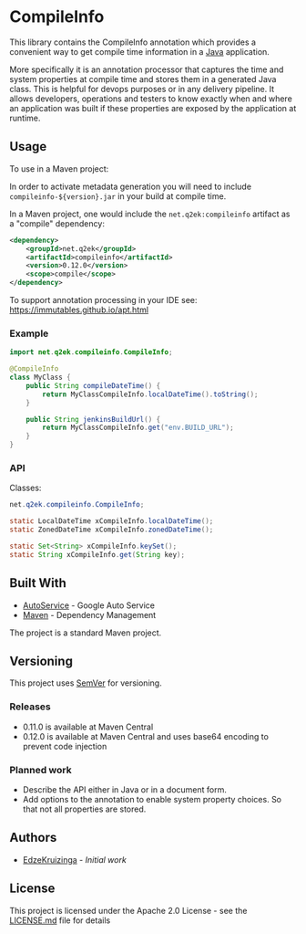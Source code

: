 # CompileInfo

This library contains the CompileInfo annotation which provides a convenient way to get compile time information in a [Java][java] application.

More specifically it is an annotation processor that captures the time and system properties at compile time and stores them in a generated Java class. This is helpful for devops purposes or in any delivery pipeline. It allows developers, operations and testers to know exactly when and where an application was built if these properties are exposed by the application at runtime.

## Usage

To use in a Maven project:

In order to activate metadata generation you will need to include 
`compileinfo-${version}.jar` in your build at compile time.

In a Maven project, one would include the `net.q2ek:compileinfo` artifact as a "compile" dependency:

```xml
<dependency>
	<groupId>net.q2ek</groupId>
	<artifactId>compileinfo</artifactId>
	<version>0.12.0</version>
	<scope>compile</scope>
</dependency>
```

To support annotation processing in your IDE see:
https://immutables.github.io/apt.html

### Example

```java
import net.q2ek.compileinfo.CompileInfo;

@CompileInfo
class MyClass {
	public String compileDateTime() {
		return MyClassCompileInfo.localDateTime().toString();
	}

	public String jenkinsBuildUrl() {
		return MyClassCompileInfo.get("env.BUILD_URL");
	}
}
```

### API

Classes:
```java
net.q2ek.compileinfo.CompileInfo;

static LocalDateTime xCompileInfo.localDateTime();
static ZonedDateTime xCompileInfo.zonedDateTime();

static Set<String> xCompileInfo.keySet();
static String xCompileInfo.get(String key);
```

## Built With

* [AutoService](https://github.com/google/auto/tree/master/service) - Google Auto Service
* [Maven](https://maven.apache.org/) - Dependency Management

The project is a standard Maven project.

## Versioning

This project uses [SemVer](http://semver.org/) for versioning.

### Releases

* 0.11.0 is available at Maven Central
* 0.12.0 is available at Maven Central and uses base64 encoding to prevent code injection

### Planned work

* Describe the API either in Java or in a document form.
* Add options to the annotation to enable system property choices. So that not all properties are stored.

## Authors

* [EdzeKruizinga](https://github.com/EdzeKruizinga) - *Initial work*

## License

This project is licensed under the Apache 2.0 License - see the [LICENSE.md](LICENSE.md) file for details

[java]: https://en.wikipedia.org/wiki/Java_(programming_language)
